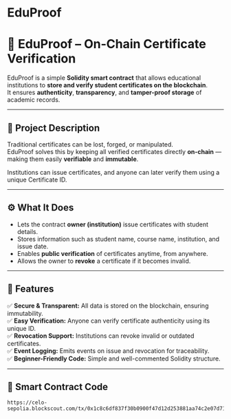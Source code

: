 # EduProof
# 🧾 EduProof – On-Chain Certificate Verification

EduProof is a simple **Solidity smart contract** that allows educational institutions to **store and verify student certificates on the blockchain**.  
It ensures **authenticity**, **transparency**, and **tamper-proof storage** of academic records.  

---

## 🎯 Project Description

Traditional certificates can be lost, forged, or manipulated.  
EduProof solves this by keeping all verified certificates directly **on-chain** —  
making them easily **verifiable** and **immutable**.

Institutions can issue certificates, and anyone can later verify them using a unique Certificate ID.

---

## ⚙️ What It Does

- Lets the contract **owner (institution)** issue certificates with student details.  
- Stores information such as student name, course name, institution, and issue date.  
- Enables **public verification** of certificates anytime, from anywhere.  
- Allows the owner to **revoke** a certificate if it becomes invalid.  

---

## 🌟 Features

✅ **Secure & Transparent:** All data is stored on the blockchain, ensuring immutability.  
✅ **Easy Verification:** Anyone can verify certificate authenticity using its unique ID.  
✅ **Revocation Support:** Institutions can revoke invalid or outdated certificates.  
✅ **Event Logging:** Emits events on issue and revocation for traceability.  
✅ **Beginner-Friendly Code:** Simple and well-commented Solidity structure.  

---

## 🧠 Smart Contract Code

```solidity
https://celo-sepolia.blockscout.com/tx/0x1c8c6df837f30b0900f47d12d253881aa74c2e07d71a074ba16fdb9e19646804

